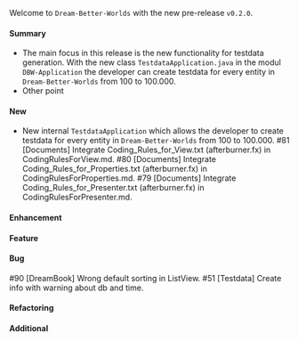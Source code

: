 Welcome to `Dream-Better-Worlds` with the new pre-release `v0.2.0`.



#### Summary
* The main focus in this release is the new functionality for testdata generation. 
  With the new class `TestdataApplication.java` in the modul `DBW-Application` the 
  developer can create testdata for every entity in `Dream-Better-Worlds` from 
  100 to 100.000.
* Other point



#### New
* New internal `TestdataApplication` which allows the developer to create testdata 
  for every entity in `Dream-Better-Worlds` from 100 to 100.000.
#81 [Documents] Integrate Coding_Rules_for_View.txt (afterburner.fx) in CodingRulesForView.md.
#80 [Documents] Integrate Coding_Rules_for_Properties.txt (afterburner.fx) in CodingRulesForProperties.md.
#79 [Documents] Integrate Coding_Rules_for_Presenter.txt (afterburner.fx) in CodingRulesForPresenter.md.



#### Enhancement



#### Feature



#### Bug
#90 [DreamBook] Wrong default sorting in ListView.
#51 [Testdata] Create info with warning about db and time.


#### Refactoring



#### Additional



[//]: # (Issues which will be integrated in this release)

